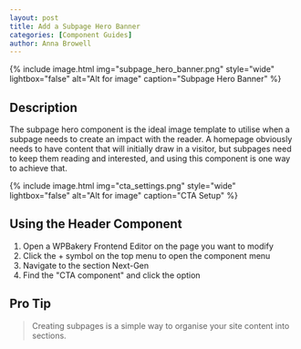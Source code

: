 ```yaml
---
layout: post
title: Add a Subpage Hero Banner
categories: [Component Guides]
author: Anna Browell
---
```

{% include image.html img="subpage_hero_banner.png" style="wide" lightbox="false" alt="Alt for image" caption="Subpage Hero Banner" %}


## Description

The subpage hero component is the ideal image template to utilise when a subpage needs to create an impact with the reader. A homepage obviously needs to have content that will initially draw in a visitor, but subpages need to keep them reading and interested, and using this component is one way to achieve that.

{% include image.html img="cta_settings.png" style="wide" lightbox="false" alt="Alt for image" caption="CTA Setup" %}


## Using the Header Component


1. Open a WPBakery Frontend Editor on the page you want to modify
2. Click the + symbol on the top menu to open the component menu
3. Navigate to the section Next-Gen
4. Find the "CTA component" and click the option


## Pro Tip
> Creating subpages is a simple way to organise your site content into sections.

